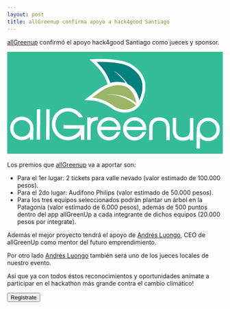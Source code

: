 ```yaml
---
layout: post
title: allGreenup confirma apoyo a hack4good Santiago
---
```


[allGreenup](http://www.allgreenup.com) confirmó el apoyo hack4good Santiago como jueces y sponsor.

<!--more-->

![](/public/images/allgreenup.png)

Los premios que [allGreenup](http://www.allgreenup.com) va a aportar son:

* Para el 1er lugar: 2 tickets para valle nevado (valor estimado de 100.000 pesos).
* Para el 2do lugar: Audifono Philips (valor estimado de 50.000 pesos).
* Para los tres equipos seleccionados podrán plantar un árbol en la Patagonia (valor estimado de 6.000 pesos), además de 500 puntos dentro del app allGreenUp a cada integrante de dichos equipos (20.000 pesos por integrate).

Además el mejor proyecto tendrá el apoyo de [Andrés Luongo](http://cl.linkedin.com/pub/andr%C3%A9s-luongo-sanchez/93/998/76), CEO de allGreenUp como mentor del futuro emprendimiento.

Por otro lado [Andrés Luongo](http://cl.linkedin.com/pub/andr%C3%A9s-luongo-sanchez/93/998/76) también será uno de los jueces locales de nuestro evento.

Así que ya con todos éstos reconocimientos y oportunidades anímate a participar en el hackathon más grande contra el cambio climático!


<div class="center">
  <a href="https://geekli.st/hackathon/hack4good-06/santiago" target="_new">
    <button class="pure-button button-success button-xlarge">Registrate</button>
  </a>
</div>

